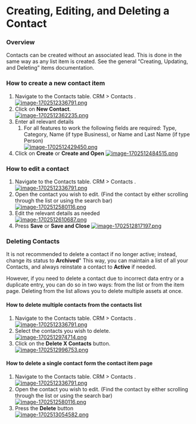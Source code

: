 # Creating, Editing, and Deleting a Contact

### Overview

Contacts can be created without an associated lead. This is done in the same way as any list item is created. See the general “Creating, Updating, and Deleting” items documentation.

### How to create a new contact item

1. Navigate to the Contacts table. CRM &gt; Contacts .  
    [![image-1702512336791.png](https://docs.rapidplatform.com/uploads/images/gallery/2023-12/scaled-1680-/G6oALHBz3l6TcnWe-image-1702512336791.png)](https://docs.rapidplatform.com/uploads/images/gallery/2023-12/G6oALHBz3l6TcnWe-image-1702512336791.png)
2. Click on **New Contact**.  
    [![image-1702512362235.png](https://docs.rapidplatform.com/uploads/images/gallery/2023-12/scaled-1680-/wZtTPoefhsw5rG8R-image-1702512362235.png)](https://docs.rapidplatform.com/uploads/images/gallery/2023-12/wZtTPoefhsw5rG8R-image-1702512362235.png)
3. Enter all relevant details 
    1. For all features to work the following fields are required: Type, Category, Name (if type Business), or Name and Last Name (if type Person)  
        [![image-1702512429450.png](https://docs.rapidplatform.com/uploads/images/gallery/2023-12/scaled-1680-/u4qEA7IG3DP6mbnv-image-1702512429450.png)](https://docs.rapidplatform.com/uploads/images/gallery/2023-12/u4qEA7IG3DP6mbnv-image-1702512429450.png)
4. Click on **Create** or ****Create and Open**** [![image-1702512484515.png](https://docs.rapidplatform.com/uploads/images/gallery/2023-12/scaled-1680-/uAwnZMn1pKi9NNQq-image-1702512484515.png)](https://docs.rapidplatform.com/uploads/images/gallery/2023-12/uAwnZMn1pKi9NNQq-image-1702512484515.png)

### How to edit a contact

1. Navigate to the Contacts table. CRM &gt; Contacts .  
    [![image-1702512336791.png](https://docs.rapidplatform.com/uploads/images/gallery/2023-12/scaled-1680-/G6oALHBz3l6TcnWe-image-1702512336791.png)](https://docs.rapidplatform.com/uploads/images/gallery/2023-12/G6oALHBz3l6TcnWe-image-1702512336791.png)
2. Open the contact you wish to edit. (Find the contact by either scrolling through the list or using the search bar)  
    [![image-1702512580116.png](https://docs.rapidplatform.com/uploads/images/gallery/2023-12/scaled-1680-/HYAcLJUaxEdqqOn4-image-1702512580116.png)](https://docs.rapidplatform.com/uploads/images/gallery/2023-12/HYAcLJUaxEdqqOn4-image-1702512580116.png)
3. Edit the relevant details as needed  
    [![image-1702512610687.png](https://docs.rapidplatform.com/uploads/images/gallery/2023-12/scaled-1680-/27xG5Gg7kzF9QbP5-image-1702512610687.png)](https://docs.rapidplatform.com/uploads/images/gallery/2023-12/27xG5Gg7kzF9QbP5-image-1702512610687.png)
4. Press **Save** or ****Save and Close**** [![image-1702512817197.png](https://docs.rapidplatform.com/uploads/images/gallery/2023-12/scaled-1680-/SsqDakHKMEoBFN4k-image-1702512817197.png)](https://docs.rapidplatform.com/uploads/images/gallery/2023-12/SsqDakHKMEoBFN4k-image-1702512817197.png)

### Deleting Contacts

It is not recommended to delete a contact if no longer active; instead, change its status to **Archived**" This way, you can maintain a list of all your Contacts, and always reinstate a contact to **Active** if needed.

However, if you need to delete a contact due to incorrect data entry or a duplicate entry, you can do so in two ways: from the list or from the item page. Deleting from the list allows you to delete multiple assets at once.

#### How to delete multiple contacts from the contacts list

1. Navigate to the Contacts table. CRM &gt; Contacts .  
    [![image-1702512336791.png](https://docs.rapidplatform.com/uploads/images/gallery/2023-12/scaled-1680-/G6oALHBz3l6TcnWe-image-1702512336791.png)](https://docs.rapidplatform.com/uploads/images/gallery/2023-12/G6oALHBz3l6TcnWe-image-1702512336791.png)
2. Select the contacts you wish to delete.  
    [![image-1702512974714.png](https://docs.rapidplatform.com/uploads/images/gallery/2023-12/scaled-1680-/YYtolXN34rUXuWLC-image-1702512974714.png)](https://docs.rapidplatform.com/uploads/images/gallery/2023-12/YYtolXN34rUXuWLC-image-1702512974714.png)
3. Click on the **Delete X Contacts** button.  
    [![image-1702512996753.png](https://docs.rapidplatform.com/uploads/images/gallery/2023-12/scaled-1680-/VSKqsPRRy9ESkU2x-image-1702512996753.png)](https://docs.rapidplatform.com/uploads/images/gallery/2023-12/VSKqsPRRy9ESkU2x-image-1702512996753.png)

#### How to delete a single contact form the contact item page

1. Navigate to the Contacts table. CRM &gt; Contacts .  
    [![image-1702512336791.png](https://docs.rapidplatform.com/uploads/images/gallery/2023-12/scaled-1680-/G6oALHBz3l6TcnWe-image-1702512336791.png)](https://docs.rapidplatform.com/uploads/images/gallery/2023-12/G6oALHBz3l6TcnWe-image-1702512336791.png)
2. Open the contact you wish to edit. (Find the contact by either scrolling through the list or using the search bar)  
    [![image-1702512580116.png](https://docs.rapidplatform.com/uploads/images/gallery/2023-12/scaled-1680-/HYAcLJUaxEdqqOn4-image-1702512580116.png)](https://docs.rapidplatform.com/uploads/images/gallery/2023-12/HYAcLJUaxEdqqOn4-image-1702512580116.png)
3. Press the **Delete** button  
    [![image-1702513054582.png](https://docs.rapidplatform.com/uploads/images/gallery/2023-12/scaled-1680-/8sf5pr9YFdnKrhrL-image-1702513054582.png)](https://docs.rapidplatform.com/uploads/images/gallery/2023-12/8sf5pr9YFdnKrhrL-image-1702513054582.png)